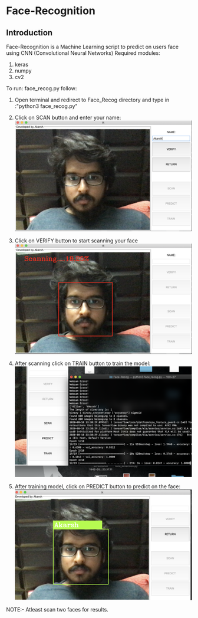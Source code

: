 # Face-Recognition

## Introduction
Face-Recognition is a Machine Learning script to predict on users face using CNN (Convolutional Neural Networks)
Required modules: 
  1) keras
  2) numpy
  3) cv2
  
 To run: face_recog.py follow:
 
 1) Open terminal and redirect to Face_Recog directory and type in :"python3 face_recog.py"
 2) Click on SCAN button and enter your name:
 ![](Screenshots/ss1.png)
 
 3) Click on VERIFY button to start scanning your face
 ![](Screenshots/ss2.png)
 
 4) After scanning click on TRAIN button to train the model:
 ![](Screenshots/ss3.png)
 
 5) After training model, click on PREDICT button to predict on the face:
 ![](Screenshots/ss4.png)
 

 NOTE:- Atleast scan two faces for results.
